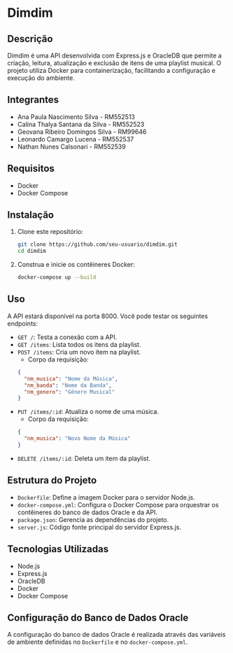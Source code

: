 # Dimdim

## Descrição
Dimdim é uma API desenvolvida com Express.js e OracleDB que permite a criação, leitura, atualização e exclusão de itens de uma playlist musical. O projeto utiliza Docker para containerização, facilitando a configuração e execução do ambiente.

## Integrantes
- Ana Paula Nascimento Silva - RM552513
- Calina Thalya Santana da Silva - RM552523
- Geovana Ribeiro Domingos Silva - RM99646
- Leonardo Camargo Lucena - RM552537
- Nathan Nunes Calsonari - RM552539

## Requisitos
- Docker
- Docker Compose

## Instalação
1. Clone este repositório:
    ```sh
    git clone https://github.com/seu-usuario/dimdim.git
    cd dimdim
    ```
2. Construa e inicie os contêineres Docker:
    ```sh
    docker-compose up --build
    ```

## Uso
A API estará disponível na porta 8000. Você pode testar os seguintes endpoints:
- `GET /`: Testa a conexão com a API.
- `GET /items`: Lista todos os itens da playlist.
- `POST /items`: Cria um novo item na playlist.
    - Corpo da requisição:
    ```json
    {
      "nm_musica": "Nome da Música",
      "nm_banda": "Nome da Banda",
      "nm_genero": "Gênero Musical"
    }
    ```
- `PUT /items/:id`: Atualiza o nome de uma música.
    - Corpo da requisição:
    ```json
    {
      "nm_musica": "Novo Nome da Música"
    }
    ```
- `DELETE /items/:id`: Deleta um item da playlist.

## Estrutura do Projeto
- `Dockerfile`: Define a imagem Docker para o servidor Node.js.
- `docker-compose.yml`: Configura o Docker Compose para orquestrar os contêineres do banco de dados Oracle e da API.
- `package.json`: Gerencia as dependências do projeto.
- `server.js`: Código fonte principal do servidor Express.js.

## Tecnologias Utilizadas
- Node.js
- Express.js
- OracleDB
- Docker
- Docker Compose

## Configuração do Banco de Dados Oracle
A configuração do banco de dados Oracle é realizada através das variáveis de ambiente definidas no `Dockerfile` e no `docker-compose.yml`.
